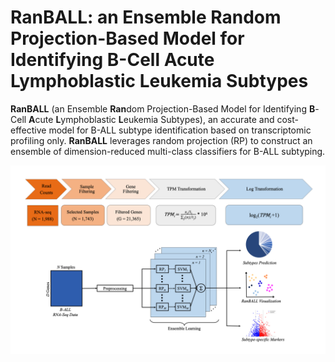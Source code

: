 # RanBALL: an Ensemble Random Projection-Based Model for Identifying B-Cell Acute Lymphoblastic Leukemia Subtypes
**RanBALL** (an Ensemble **Ran**dom Projection-Based Model for Identifying **B**-Cell **A**cute **L**ymphoblastic **L**eukemia Subtypes), an accurate and cost-effective model for B-ALL subtype identification based on transcriptomic profiling only. **RanBALL** leverages random projection (RP) to construct an ensemble of dimension-reduced multi-class classifiers for B-ALL subtyping.

![Flowchart of RanBALL](Flowchart.png)
